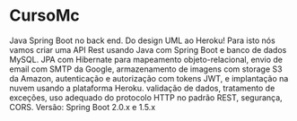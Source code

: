 # CursoMc


Java Spring Boot no back end. Do design UML ao Heroku!
Para isto nós vamos criar uma API Rest usando Java com Spring Boot e 
banco de dados MySQL. JPA com Hibernate para mapeamento objeto-relacional, 
envio de email com SMTP da Google, armazenamento de imagens com storage S3 da Amazon, 
autenticação e autorização com tokens JWT, e implantação na nuvem usando a plataforma Heroku. 
validação de dados, tratamento de exceções, uso adequado do protocolo HTTP no padrão REST, segurança, CORS.
Versão: Spring Boot 2.0.x e 1.5.x
